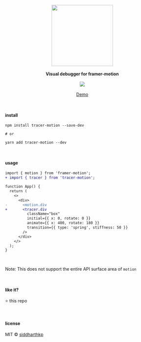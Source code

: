 <p align="center">
  <img src="https://raw.githubusercontent.com/siddharthkp/tracer-motion/main/packages/tracer-motion/demo.gif" height="200px"/>
  <br><br>
  <b>Visual debugger for framer-motion</b>
  <br><br>
  <img src="https://img.shields.io/badge/status-experimental-de9214?style=flat-square"/>
  <br><br>
  <a href="https://codesandbox.io/s/tracer-motion-x4570">Demo</a> 
</p>

&nbsp;

#### install

```
npm install tracer-motion --save-dev

# or

yarn add tracer-motion --dev
```

&nbsp;

#### usage

```diff
import { motion } from 'framer-motion';
+ import { tracer } from 'tracer-motion';

function App() {
  return (
    <>
      <div>
-       <motion.div
+       <tracer.div
          className="box"
          initial={{ x: 0, rotate: 0 }}
          animate={{ x: 400, rotate: 180 }}
          transition={{ type: 'spring', stiffness: 50 }}
        />
      </div>
    </>
  );
}
```

&nbsp;

Note: This does not support the entire API surface area of `motion`

&nbsp;

#### like it?

:star: this repo

&nbsp;

#### license

MIT © [siddharthkp](https://github.com/siddharthkp)

